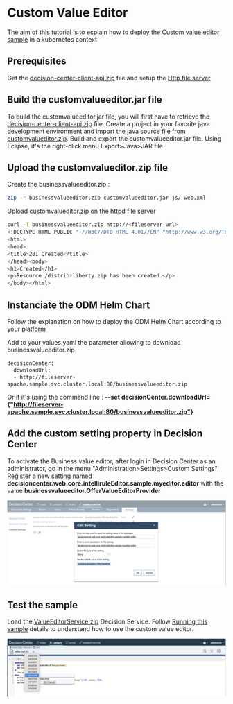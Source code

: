 # Custom Value Editor

The aim of this tutorial is to ecplain how to deploy the [Custom value editor sample](https://www.ibm.com/docs/en/odm/9.0.0?topic=center-custom-value-editor) in a kubernetes context

## Prerequisites

Get the  [decision-center-client-api.zip](../README.md#build-the-java-samples) file and setup the [Http file server](../README.md#setup-an-httpd-file-server)

## Build the customvalueeditor.jar file

To build the customvalueeditor.jar file, you will first have to retrieve the [decision-center-client-api.zip](../README.md#build-the-java-samples) file.
Create a project in your favorite java development environment and import the java source file from [customvalueditor.zip](./customvalueditor.zip).
Build and export the customvalueeditor.jar file.
Using Eclipse, it's the right-click menu Export>Java>JAR file

## Upload the customvalueditor.zip file

Create the businessvalueeditor.zip :

```bash
zip -r businessvalueeditor.zip customvalueeditor.jar js/ web.xml
```

Upload customvalueditor.zip on the httpd file server

```bash
curl -T businessvalueeditor.zip http://<fileserver-url>
<!DOCTYPE HTML PUBLIC "-//W3C//DTD HTML 4.01//EN" "http://www.w3.org/TR/html4/strict.dtd">
<html>
<head>
<title>201 Created</title>
</head><body>
<h1>Created</h1>
<p>Resource /distrib-liberty.zip has been created.</p>
</body></html>
```

## Instanciate the ODM Helm Chart

Follow the explanation on how to deploy the ODM Helm Chart according to your [platform](https://github.com/DecisionsDev/odm-docker-kubernetes/tree/master/platform)

Add to your values.yaml the parameter allowing to download businessvalueeditor.zip

<!-- markdown-link-check-disable -->
```
decisionCenter:
  downloadUrl:
  - http://fileserver-apache.sample.svc.cluster.local:80/businessvalueeditor.zip
```
<!-- markdown-link-check-enable -->

Or if it's using the command line : **--set decisionCenter.downloadUrl={"http://fileserver-apache.sample.svc.cluster.local:80/businessvalueeditor.zip"}**

## Add the custom setting property in Decision Center

To activate the Business value editor, after login in Decision Center as an administrator, go in the menu "Administration>Settings>Custom Settings"
Register a new setting named **decisioncenter.web.core.intelliruleEditor.sample.myeditor.editor** with the value **businessvalueeditor.OfferValueEditorProvider**

![Custom Settings](images/custom_settings.png)

## Test the sample

Load the [ValueEditorService.zip](./ValueEditorService.zip) Decision Service.
Follow [Running this sample](https://www.ibm.com/docs/en/odm/9.0.0?topic=editor-custom-value-sample-details#businessconsolecustomvalueeditorsampledetails__rssamples.uss_rs_smp_tsauthoring.1025134__title__1) details to understand how to use the custom value editor.

![Custom Value Editor](images/custom_value_editor.png)
